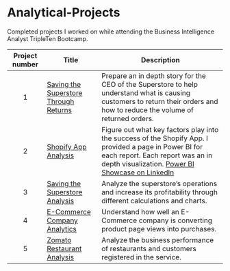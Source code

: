 # Analytical-Projects
Completed projects I worked on while attending the Business Intelligence Analyst TripleTen Bootcamp.

| Project number | Title | Description |
| :-----------: | ----------- |----------- |
| 1 | [Saving the Superstore Through Returns](https://public.tableau.com/app/profile/christian.spence/viz/Sprint6TableauStoryProject/Story) | Prepare an in depth story for the CEO of the Superstore to help understand what is causing customers to return their orders and how to reduce the volume of returned orders. 
| 2 | [Shopify App Analysis](https://www.linkedin.com/in/christianspence-/details/projects/) | Figure out what key factors play into the success of the Shopify App. I provided a page in Power BI for each report. Each report was an in depth visualization. [Power BI Showcase on LinkedIn](https://www.linkedin.com/in/christianspence-/details/projects/)
| 3 | [Saving the Superstore Analysis](https://public.tableau.com/views/Sprint4Project_17053642075150/ReturnRateDashboard?:language=en-US&:sid=&:display_count=n&:origin=viz_share_link) | Analyze the superstore’s operations and increase its profitability through different calculations and charts.
| 4 | [E-Commerce Company Analytics](https://docs.google.com/spreadsheets/d/1LnL417vP2fqFuhqPJDULlgKDWiLL9dzpOffRxN1AwNo/edit#gid=630822664) | Understand how well an E-Commerce company is converting product page views into purchases.
| 5 | [Zomato Restaurant Analysis]([https://public.tableau.com/shared/QBBQ85TQP?:display_count=n&:origin=viz_share_link](https://public.tableau.com/shared/CWM55YDHX?:display_count=n&:origin=viz_share_link)) | Analyze the business performance of restaurants and customers registered in the service.
